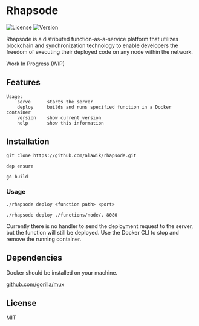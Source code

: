 # Rhapsode

[![License](https://img.shields.io/badge/license-MIT-blue.svg?style=flat-square)](https://github.com/alawik/rhapsode/blob/master/LICENSE)
[![Version](https://img.shields.io/badge/version-0.0.0-lightgrey.svg?style=flat-square)](https://github.com/alawik/rhapsode)

Rhapsode is a distributed function-as-a-service platform that utilizes blockchain and synchronization technology to enable developers the freedom of executing their deployed code on any node within the network.

Work In Progress (WIP)

## Features

```
Usage:
    serve      starts the server
    deploy     builds and runs specified function in a Docker container
    version    show current version
    help       show this information
```

## Installation

`git clone https://github.com/alawik/rhapsode.git`

`dep ensure`

`go build`

### Usage

`./rhapsode deploy <function path> <port>`

`./rhapsode deploy ./functions/node/. 8080`

Currently there is no handler to send the deployment request to the server, but the function will still be deployed. Use the Docker CLI to stop and remove the running container.

## Dependencies

Docker should be installed on your machine.

[github.com/gorilla/mux](https://github.com/gorilla/mux)

## License

MIT
